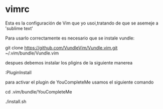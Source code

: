 # vimrc
Esta es la configuración de Vim que yo usoi,tratando de que se asemeje a 'sublime text'

Para usarlo correctamente es necesario que se instale vundle:

git clone https://github.com/VundleVim/Vundle.vim.git ~/.vim/bundle/Vundle.vim

despues debemos instalar los pligins de la siguiente manerea

:PluginInstall

para activar el plugin de YouCompleteMe usamos el siguiente comando

cd .vim/bundle/YouCompleteMe

./install.sh
